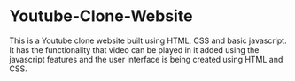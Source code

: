 # Youtube-Clone-Website

This is a Youtube clone website built using HTML, CSS and basic javascript. It has the functionality that video can be played in it added using the javascript features and the user interface is being created using HTML and CSS.



